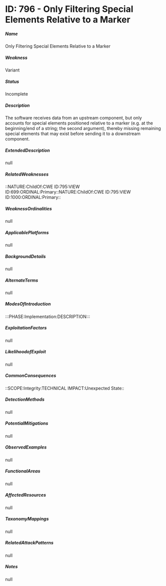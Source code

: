 # ID: 796 - Only Filtering Special Elements Relative to a Marker
<h5>Name</h5>Only Filtering Special Elements Relative to a Marker
<h5>Weakness</h5>Variant
<h5>Status</h5>Incomplete
<h5>Description</h5>The software receives data from an upstream component, but only accounts for special elements positioned relative to a marker (e.g. at the beginning/end of a string; the second argument), thereby missing remaining special elements that may exist before sending it to a downstream component.
<h5>ExtendedDescription</h5>null
<h5>RelatedWeaknesses</h5>::NATURE:ChildOf:CWE ID:795:VIEW ID:699:ORDINAL:Primary::NATURE:ChildOf:CWE ID:795:VIEW ID:1000:ORDINAL:Primary::
<h5>WeaknessOrdinalities</h5>null
<h5>ApplicablePlatforms</h5>null
<h5>BackgroundDetails</h5>null
<h5>AlternateTerms</h5>null
<h5>ModesOfIntroduction</h5>:::PHASE:Implementation:DESCRIPTION:::
<h5>ExploitationFactors</h5>null
<h5>LikelihoodofExploit</h5>null
<h5>CommonConsequences</h5>::SCOPE:Integrity:TECHNICAL IMPACT:Unexpected State::
<h5>DetectionMethods</h5>null
<h5>PotentialMitigations</h5>null
<h5>ObservedExamples</h5>null
<h5>FunctionalAreas</h5>null
<h5>AffectedResources</h5>null
<h5>TaxonomyMappings</h5>null
<h5>RelatedAttackPatterns</h5>null
<h5>Notes</h5>null

